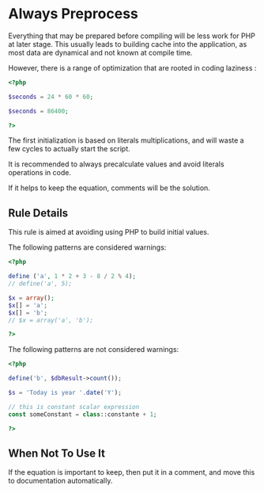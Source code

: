 <!-- Performances -->
# Always Preprocess

Everything that may be prepared before compiling will be less work for PHP at later stage. This usually leads to building cache into the application, as most data are dynamical and not known at compile time.

However, there is a range of optimization that are rooted in coding laziness : 

```php
<?php

$seconds = 24 * 60 * 60;

$seconds = 86400;

?>
```

The first initialization is based on literals multiplications, and will waste a few cycles to actually start the script. 

It is recommended to always precalculate values and avoid literals operations in code.

If it helps to keep the equation, comments will be the solution.

## Rule Details

This rule is aimed at avoiding using PHP to build initial values.

The following patterns are considered warnings:

```php
<?php

define ('a', 1 * 2 + 3 - 8 / 2 % 4);
// define('a', 5);

$x = array();
$x[] = 'a';
$x[] = 'b';
// $x = array('a', 'b');

?>
```

The following patterns are not considered warnings:

```php
<?php

define('b', $dbResult->count());

$s = 'Today is year '.date('Y');

// this is constant scalar expression
const someConstant = class::constante + 1;

?>
```

<!--
### Options
-->
## When Not To Use It
If the equation is important to keep, then put it in a comment, and move this to documentation automatically. 

<!--
## Further Readings
-->

